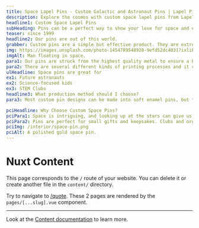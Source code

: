 ```yaml
---
title: Space Lapel Pins - Custom Galactic and Astronaut Pins | Lapel Pins & Coins
description: Explore the cosmos with custom space lapel pins from Lapel Pins & Coins. Perfect for astronomy enthusiasts, space missions, and science fiction fans. Design your stellar pin today!
headline1: Custom Space Lapel Pins
subHeading: Pins can be a perfect way to show your love for space and everything that might be out there. Make a custom design of a galaxy, a planet, or a star.
teaser: since 1999
headline2: Our pins are out of this world.
grabber: Custom pins are a simple but effective product. They are extremely versatile and adaptable, with a variety of uses that are only limited by your imagination.
img: https://images.unsplash.com/photo-1454789548928-9efd52dc4031?ixlib=rb-1.2.1&ixid=eyJhcHBfaWQiOjEyMDd9&auto=format&fit=crop&crop=focalpoint&fp-x=.565&fp-y=.55&w=1184&h=1376&q=80
imgAlt: Man floating in space.
para1: Our pins are struck from the highest quality metal to ensure a beautiful, classy, and durable product.
para2: There are several different kinds of printing processes and it can be overwhelming to do the research and know what best fits your design. That’s why we work with you every step of the way to ensure you’ll love the final product.
ulHeadline: Space pins are great for
ex1: Future astronauts
ex2: Science-focused kids
ex3: STEM Clubs
headline3: What production method should I choose?
para3: Most custom pin designs can be made into soft enamel pins, but this process often works best with designs that have minimal lines and clearly defined areas of color. These details are important because the colored areas sit slightly recessed, below the metal separations. If you’re not sure which type of pin to choose, don’t worry! Just ask, and we can provide suggestions from our experienced team.

pciHeadline: Why Choose Custom Space Pins?
pciPara1: Space is intriguing, and looking up at the stars can give us hope that we might not be alone in this world. The possibilities are endless when it comes to space. You can make a custom pin of a rocket, a UFO, your favorite planet, and so much more. No matter what space imagery you love, pins are the perfect way to display and share your interest.
pciPara2: Pins are perfect for small gifts and keepsakes. Clubs and organizations can use them for awards or events to add a special touch to the occasion.
pciImg: /interior/space-pin.png
pciAlt: A polished gold space pin.
---
```


# Nuxt Content

This page corresponds to the `/` route of your website. You can delete it or create another file in the `content/` directory.

Try to navigate to [/quote](/quote). These 2 pages are rendered by the `pages/[...slug].vue` component.

---

Look at the [Content documentation](https://content.nuxtjs.org/) to learn more.
